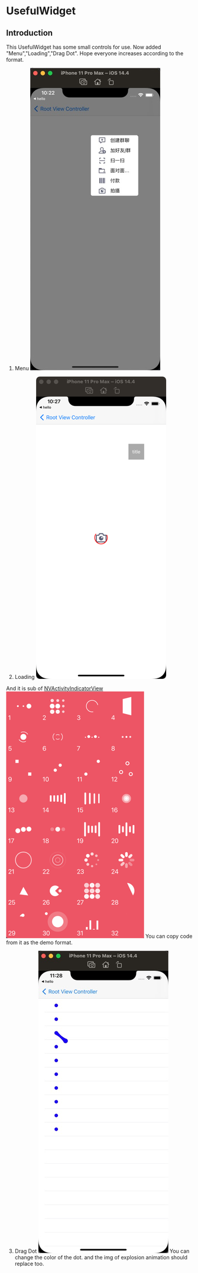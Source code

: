 # UsefulWidget

## Introduction
This UsefulWidget has some small controls for use. Now added "Menu","Loading","Drag Dot". Hope everyone increases according to the format.

1. Menu
   ![menu](./ReadMeSource/4C2431FA-4B14-4248-8C65-309BD6F81271.png)

2. Loading 
   ![menu](./ReadMeSource/F51B1AA2-A554-46B1-82FB-573A94DF1306.png)

And it is sub of [NVActivityIndicatorView](https://github.com/ninjaprox/NVActivityIndicatorView.git)
  ![menu](./ReadMeSource/Demo.gif)
You can copy code from it as the demo format.  

3. Drag Dot
   ![menu](./ReadMeSource/5F70E406-BAFE-4D9C-8C57-44513D4442D7.png)
   You can change the color of the dot. and the img of explosion animation should replace too.



